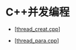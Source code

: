 # C++并发编程

* [[thread_creat.cpp](../src/C++ConCurrency/thread_creat.cpp)]

* [[thread_para.cpp](../src/C++ConCurrency/thread_para.cpp)]



